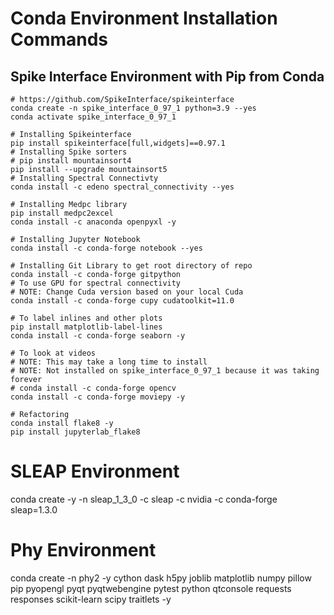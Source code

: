 # Conda Environment Installation Commands

## Spike Interface Environment with Pip from Conda
```
# https://github.com/SpikeInterface/spikeinterface 
conda create -n spike_interface_0_97_1 python=3.9 --yes
conda activate spike_interface_0_97_1

# Installing Spikeinterface
pip install spikeinterface[full,widgets]==0.97.1
# Installing Spike sorters
# pip install mountainsort4
pip install --upgrade mountainsort5
# Installing Spectral Connectivty
conda install -c edeno spectral_connectivity --yes

# Installing Medpc library
pip install medpc2excel
conda install -c anaconda openpyxl -y

# Installing Jupyter Notebook
conda install -c conda-forge notebook --yes

# Installing Git Library to get root directory of repo
conda install -c conda-forge gitpython
# To use GPU for spectral connectivity
# NOTE: Change Cuda version based on your local Cuda
conda install -c conda-forge cupy cudatoolkit=11.0

# To label inlines and other plots
pip install matplotlib-label-lines
conda install -c conda-forge seaborn -y

# To look at videos
# NOTE: This may take a long time to install
# NOTE: Not installed on spike_interface_0_97_1 because it was taking forever
# conda install -c conda-forge opencv
conda install -c conda-forge moviepy -y

# Refactoring
conda install flake8 -y
pip install jupyterlab_flake8
```

# SLEAP Environment
conda create -y -n sleap_1_3_0 -c sleap -c nvidia -c conda-forge sleap=1.3.0 

# Phy Environment
conda create -n phy2 -y cython dask h5py joblib matplotlib numpy pillow pip pyopengl pyqt pyqtwebengine pytest python qtconsole requests responses scikit-learn scipy traitlets -y


